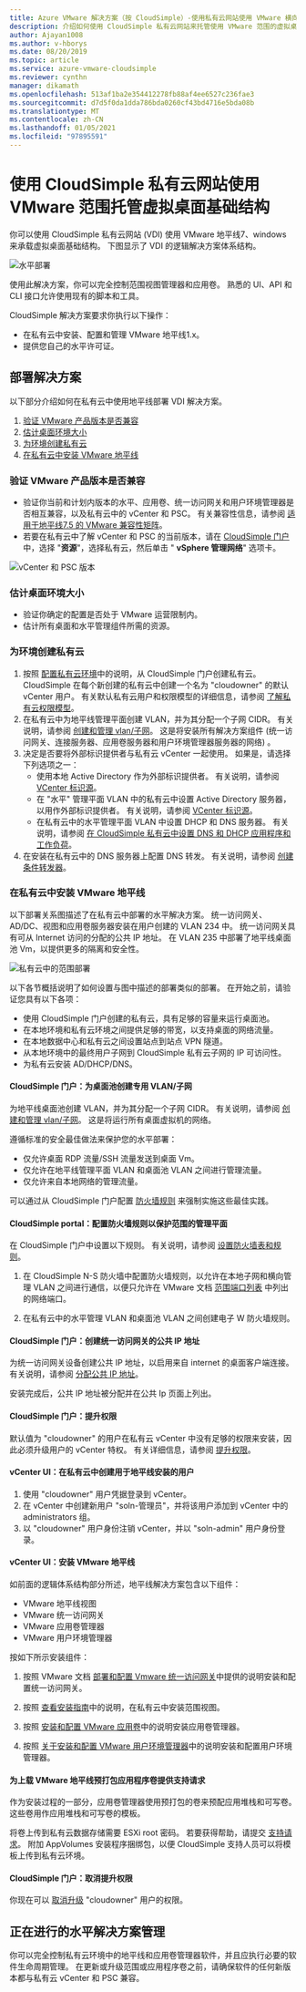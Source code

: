 ```yaml
---
title: Azure VMware 解决方案（按 CloudSimple）-使用私有云网站使用 VMware 横向托管虚拟桌面基础结构
description: 介绍如何使用 CloudSimple 私有云网站来托管使用 VMware 范围的虚拟桌面基础结构
author: Ajayan1008
ms.author: v-hborys
ms.date: 08/20/2019
ms.topic: article
ms.service: azure-vmware-cloudsimple
ms.reviewer: cynthn
manager: dikamath
ms.openlocfilehash: 513af1ba2e354412278fb88af4ee6527c236fae3
ms.sourcegitcommit: d7d5f0da1dda786bda0260cf43bd4716e5bda08b
ms.translationtype: MT
ms.contentlocale: zh-CN
ms.lasthandoff: 01/05/2021
ms.locfileid: "97895591"
---
```

# <a name="use-cloudsimple-private-cloud-site-to-host-a-virtual-desktop-infrastructure-using-vmware-horizon"></a>使用 CloudSimple 私有云网站使用 VMware 范围托管虚拟桌面基础结构

你可以使用 CloudSimple 私有云网站 (VDI) 使用 VMware 地平线7、windows 来承载虚拟桌面基础结构。 下图显示了 VDI 的逻辑解决方案体系结构。

![水平部署](media/horizon-deployment.png)

使用此解决方案，你可以完全控制范围视图管理器和应用卷。 熟悉的 UI、API 和 CLI 接口允许使用现有的脚本和工具。

CloudSimple 解决方案要求你执行以下操作：

* 在私有云中安装、配置和管理 VMware 地平线1.x。
* 提供您自己的水平许可证。

## <a name="deploy-the-solution"></a>部署解决方案

以下部分介绍如何在私有云中使用地平线部署 VDI 解决方案。

1. [验证 VMware 产品版本是否兼容](#verify-that-vmware-product-versions-are-compatible)
2. [估计桌面环境大小](#estimate-the-size-of-your-desktop-environment)
3. [为环境创建私有云](#create-a-private-cloud-for-your-environment)
4. [在私有云中安装 VMware 地平线](#install-vmware-horizon-in-your-private-cloud)

### <a name="verify-that-vmware-product-versions-are-compatible"></a>验证 VMware 产品版本是否兼容

* 验证你当前和计划内版本的水平、应用卷、统一访问网关和用户环境管理器是否相互兼容，以及私有云中的 vCenter 和 PSC。 有关兼容性信息，请参阅 [适用于地平线7.5 的 VMware 兼容性矩阵](https://www.vmware.com/resources/compatibility/sim/interop_matrix.php#interop&260=2877&0=)。
* 若要在私有云中了解 vCenter 和 PSC 的当前版本，请在 [CloudSimple 门户](access-cloudsimple-portal.md)中，选择 "**资源**"，选择私有云，然后单击 " **vSphere 管理网络**" 选项卡。

![vCenter 和 PSC 版本](media/private-cloud-vsphere-versions.png)

### <a name="estimate-the-size-of-your-desktop-environment"></a>估计桌面环境大小

* 验证你确定的配置是否处于 VMware 运营限制内。
* 估计所有桌面和水平管理组件所需的资源。

### <a name="create-a-private-cloud-for-your-environment"></a>为环境创建私有云

1. 按照 [配置私有云环境](quickstart-create-private-cloud.md)中的说明，从 CloudSimple 门户创建私有云。  CloudSimple 在每个新创建的私有云中创建一个名为 "cloudowner" 的默认 vCenter 用户。 有关默认私有云用户和权限模型的详细信息，请参阅 [了解私有云权限模型](learn-private-cloud-permissions.md)。
2. 在私有云中为地平线管理平面创建 VLAN，并为其分配一个子网 CIDR。 有关说明，请参阅 [创建和管理 vlan/子网](create-vlan-subnet.md)。 这是将安装所有解决方案组件 (统一访问网关、连接服务器、应用卷服务器和用户环境管理器服务器的网络) 。
3. 决定是否要将外部标识提供者与私有云 vCenter 一起使用。 如果是，请选择下列选项之一：
    * 使用本地 Active Directory 作为外部标识提供者。 有关说明，请参阅 [VCenter 标识源](set-vcenter-identity.md)。
    * 在 "水平" 管理平面 VLAN 中的私有云中设置 Active Directory 服务器，以用作外部标识提供者。 有关说明，请参阅 [VCenter 标识源](set-vcenter-identity.md)。
    * 在私有云中的水平管理平面 VLAN 中设置 DHCP 和 DNS 服务器。 有关说明，请参阅 [在 CloudSimple 私有云中设置 DNS 和 DHCP 应用程序和工作负荷](dns-dhcp-setup.md)。
4. 在安装在私有云中的 DNS 服务器上配置 DNS 转发。 有关说明，请参阅 [创建条件转发器](on-premises-dns-setup.md#create-a-conditional-forwarder)。

### <a name="install-vmware-horizon-in-your-private-cloud"></a>在私有云中安装 VMware 地平线

以下部署关系图描述了在私有云中部署的水平解决方案。 统一访问网关、AD/DC、视图和应用卷服务器安装在用户创建的 VLAN 234 中。 统一访问网关具有可从 Internet 访问的分配的公共 IP 地址。 在 VLAN 235 中部署了地平线桌面池 Vm，以提供更多的隔离和安全性。

![私有云中的范围部署](media/horizon-private-cloud.png)

以下各节概括说明了如何设置与图中描述的部署类似的部署。 在开始之前，请验证您具有以下各项：

* 使用 CloudSimple 门户创建的私有云，具有足够的容量来运行桌面池。
* 在本地环境和私有云环境之间提供足够的带宽，以支持桌面的网络流量。
* 在本地数据中心和私有云之间设置站点到站点 VPN 隧道。
* 从本地环境中的最终用户子网到 CloudSimple 私有云子网的 IP 可访问性。
* 为私有云安装 AD/DHCP/DNS。

#### <a name="cloudsimple-portal-create-a-dedicated-vlansubnet-for-desktop-pools"></a>CloudSimple 门户：为桌面池创建专用 VLAN/子网

为地平线桌面池创建 VLAN，并为其分配一个子网 CIDR。 有关说明，请参阅 [创建和管理 vlan/子网](create-vlan-subnet.md)。 这是将运行所有桌面虚拟机的网络。

遵循标准的安全最佳做法来保护您的水平部署：

* 仅允许桌面 RDP 流量/SSH 流量发送到桌面 Vm。
* 仅允许在地平线管理平面 VLAN 和桌面池 VLAN 之间进行管理流量。
* 仅允许来自本地网络的管理流量。

可以通过从 CloudSimple 门户配置 [防火墙规则](firewall.md) 来强制实施这些最佳实践。

#### <a name="cloudsimple-portal-configure-firewall-rules-to-secure-horizon-management-plane"></a>CloudSimple portal：配置防火墙规则以保护范围的管理平面

在 CloudSimple 门户中设置以下规则。 有关说明，请参阅 [设置防火墙表和规则](firewall.md)。

1. 在 CloudSimple N-S 防火墙中配置防火墙规则，以允许在本地子网和横向管理 VLAN 之间进行通信，以便只允许在 VMware 文档 [范围端口列表](https://docs.vmware.com/en/VMware-Horizon-7/7.1/com.vmware.horizon-client-agent.security.doc/GUID-52807839-6BB0-4727-A9C7-EA73DE61ADAB.html) 中列出的网络端口。

2. 在私有云中的水平管理 VLAN 和桌面池 VLAN 之间创建电子 W 防火墙规则。

#### <a name="cloudsimple-portal-create-a-public-ip-address-for-unified-access-gateway"></a>CloudSimple 门户：创建统一访问网关的公共 IP 地址

为统一访问网关设备创建公共 IP 地址，以启用来自 internet 的桌面客户端连接。 有关说明，请参阅 [分配公共 IP 地址](public-ips.md)。

安装完成后，公共 IP 地址被分配并在公共 Ip 页面上列出。

#### <a name="cloudsimple-portal-escalate-privileges"></a>CloudSimple 门户：提升权限

默认值为 "cloudowner" 的用户在私有云 vCenter 中没有足够的权限来安装，因此必须升级用户的 vCenter 特权。 有关详细信息，请参阅 [提升权限](escalate-private-cloud-privileges.md)。

#### <a name="vcenter-ui-create-a-user-in-private-cloud-for-horizon-installation"></a>vCenter UI：在私有云中创建用于地平线安装的用户

1. 使用 "cloudowner" 用户凭据登录到 vCenter。
2. 在 vCenter 中创建新用户 "soln-管理员"，并将该用户添加到 vCenter 中的 administrators 组。
3. 以 "cloudowner" 用户身份注销 vCenter，并以 "soln-admin" 用户身份登录。

#### <a name="vcenter-ui-install-vmware-horizon"></a>vCenter UI：安装 VMware 地平线

如前面的逻辑体系结构部分所述，地平线解决方案包含以下组件：

* VMware 地平线视图
* VMware 统一访问网关
* VMware 应用卷管理器
* VMware 用户环境管理器

按如下所示安装组件：

1. 按照 VMware 文档 [部署和配置 Vmware 统一访问网关](https://docs.vmware.com/en/Unified-Access-Gateway/3.3.1/com.vmware.uag-331-deploy-config.doc/GUID-F5CE0D5E-BE85-4FA5-BBCF-0F86C9AB8A70.html)中提供的说明安装和配置统一访问网关。

2. 按照 [查看安装指南](https://docs.vmware.com/en/VMware-Horizon-7/7.4/horizon-installation/GUID-37D39B4F-5870-4188-8B11-B6C41AE9133C.html)中的说明，在私有云中安装范围视图。

3. 按照 [安装和配置 VMware 应用卷](https://docs.vmware.com/en/VMware-App-Volumes/2.10/com.vmware.appvolumes.user.doc/GUID-5E8BAF8C-F5A6-412C-9424-266BA7109BA4.html)中的说明安装应用卷管理器。

4. 按照 [关于安装和配置 VMware 用户环境管理器](https://docs.vmware.com/en/VMware-User-Environment-Manager/9.4/com.vmware.user.environment.manager-install-config/GUID-DBBC82E4-483F-4B28-9D49-4D28E08715BC.html)中的说明安装和配置用户环境管理器。

#### <a name="file-a-support-request-to-upload-vmware-horizon-pre-packaged-app-volumes"></a>为上载 VMware 地平线预打包应用程序卷提供支持请求

作为安装过程的一部分，应用卷管理器使用预打包的卷来预配应用堆栈和可写卷。 这些卷用作应用堆栈和可写卷的模板。

将卷上传到私有云数据存储需要 ESXi root 密码。 若要获得帮助，请提交 [支持请求](https://portal.azure.com/#blade/Microsoft_Azure_Support/HelpAndSupportBlade/newsupportrequest)。 附加 AppVolumes 安装程序捆绑包，以便 CloudSimple 支持人员可以将模板上传到私有云环境。

#### <a name="cloudsimple-portal-de-escalate-privileges"></a>CloudSimple 门户：取消提升权限

你现在可以 [取消升级](escalate-private-cloud-privileges.md#de-escalate-privileges) "cloudowner" 用户的权限。

## <a name="ongoing-management-of-your-horizon-solution"></a>正在进行的水平解决方案管理

你可以完全控制私有云环境中的地平线和应用卷管理器软件，并且应执行必要的软件生命周期管理。 在更新或升级范围或应用程序卷之前，请确保软件的任何新版本都与私有云 vCenter 和 PSC 兼容。
